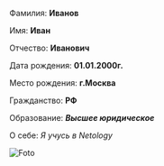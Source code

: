 Фамилия: __Иванов__

Имя: __Иван__

Отчество: __Иванович__

Дата рождения: __01.01.2000г.__

Место рождения: __г.Москва__

Гражданство: __РФ__

Образование: __*Высшее юридическое*__

О себе: *Я учусь в Netology*

![Foto](https://www.rgo.ru/sites/default/files/styles/head_image_article/public/node/49533/2131465.jpg?itok=kvFLhXla)